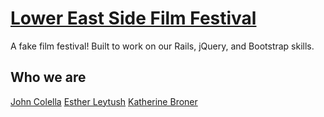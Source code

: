 # [Lower East Side Film Festival](https://les-film-festival.herokuapp.com/)

A fake film festival! Built to work on our Rails, jQuery, and Bootstrap skills.

## Who we are
[John Colella](https://github.com/jmcolella)
[Esther Leytush](https://github.com/mindplace)
[Katherine Broner](https://github.com/katherinebroner)

